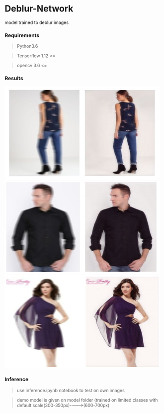 # Deblur-Network
model trained to deblur images


### Requirements
> Python3.6 

> Tensorflow 1.12 <=

> opencv 3.6 <= 

### Results
<img src="https://github.com/anish9/Deblur-Network/blob/master/outputs/abc3.jpg" alt="Smiley Sface" height="300" width="500">
<img src="https://github.com/anish9/Deblur-Network/blob/master/outputs/abc2.jpg" alt="Smiley Sface" height="300" width="500">
<img src="https://github.com/anish9/Deblur-Network/blob/master/outputs/abc1.jpg" alt="Smiley Sface" height="300" width="500">

### Inference
> use inference.ipynb notebook to test on own images 

> demo model is given on model folder (trained on limited classes with default scale(300-350px)---->(600-700px)
